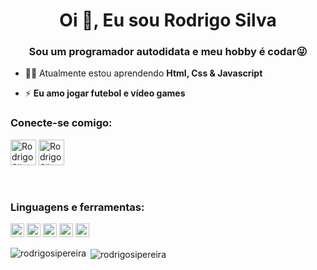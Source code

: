 <h1 align="center">Oi 👋, Eu sou Rodrigo Silva</h1>
<h3 align="center">Sou um programador autodidata e meu hobby é codar😜</h3>

- 👨‍💻 Atualmente estou aprendendo **Html, Css & Javascript**

- ⚡ **Eu amo jogar futebol e vídeo games**

### Conecte-se comigo:

<a href="https://instagram.com/rodrigosilva.n1" target="blank"><img src="https://cdn.jsdelivr.net/npm/simple-icons@3.0.1/icons/instagram.svg" alt="Rodrigo Silva" height="41" width="41" /></a>
<a href="https://www.linkedin.com/in/rodrigo-silva-pereira" target="blank"><img src="https://cdn.jsdelivr.net/npm/simple-icons@3.0.1/icons/linkedin.svg" alt="Rodrigo Silva" height="41" width="41" /></a>

<br>

### Linguagens e ferramentas:

<p align="left"><img src="https://www.vectorlogo.zone/logos/w3_html5/w3_html5-icon.svg" alt="html" width="22" height="22">
<img src="https://www.vectorlogo.zone/logos/w3_css/w3_css-icon.svg" alt="css" width="22" height="22">
<img src="https://www.vectorlogo.zone/logos/javascript/javascript-icon.svg" alt="javascript" width="22" height="22">
<img src="https://www.vectorlogo.zone/logos/git-scm/git-scm-icon.svg" alt="git" width="22" height="22">
<img src="https://www.vectorlogo.zone/logos/linux/linux-icon.svg" alt="linux" width="22" height="22">
</p>

<p><img align="left" src="https://github-readme-stats.vercel.app/api/top-langs/?username=rodrigosipereira&layout=compact&hide=html" alt="rodrigosipereira"></p>

<p>&nbsp;<img align="center" src="https://github-readme-stats.vercel.app/api?username=rodrigosipereira&show_icons=true" alt="rodrigosipereira"></p>
